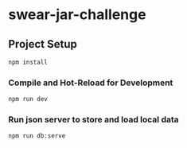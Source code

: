 # swear-jar-challenge

## Project Setup

```sh
npm install
```

### Compile and Hot-Reload for Development

```sh
npm run dev
```

### Run json server to store and load local data

```sh
npm run db:serve
```